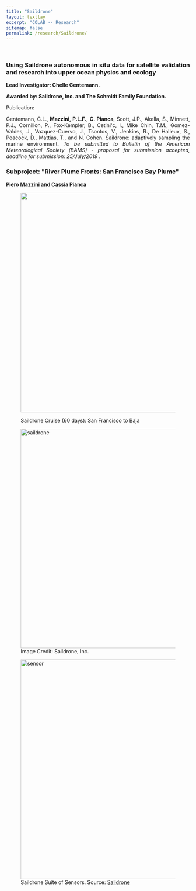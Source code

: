 ```yaml
---
title: "Saildrone"
layout: textlay
excerpt: "COLAB -- Research"
sitemap: false
permalink: /research/Saildrone/
---
```


<br>

<div style="text-align:justify" markdown="1">

### <b> Using Saildrone autonomous in situ data for satellite validation and research into upper ocean physics and ecology </b>

<p> <b> Lead Investigator: Chelle Gentemann. </b> </p>

<p> <b> Awarded by: Saildrone, Inc. and The Schmidt Family Foundation. </b> </p>

Publication:

Gentemann, C.L., <b>Mazzini, P.L.F.</b>, <b>C. Pianca</b>, Scott, J.P., Akella, S., Minnett, P.J., Cornillon, P., Fox-Kempler, B., Cetini\'c, I., Mike Chin, T.M., Gomez-Valdes, J., Vazquez-Cuervo, J., Tsontos, V., Jenkins, R., De Halleux, S.,  Peacock, D., Mattias, T., and N. Cohen. Saildrone: adaptively sampling the marine environment. <i> To be submitted to Bulletin of the American Meteorological Society (BAMS) - proposal for submission accepted, deadline for submission: 25/July/2019 </i>.

### <b> Subproject: "River Plume Fronts: San Francisco Bay Plume" </b>

**Piero Mazzini and Cassia Pianca**

</div>

<div class="container-fluid">

<figure>
<img src="{{ site.url }}{{ site.baseurl }}/images/researchpic/study_area_trajectory.jpg" width="600px" class="img-responsive">
<figcaption class="figure-caption; center-block">
<p> Saildrone Cruise (60 days): San Francisco to Baja </p>
</figcaption>
</figure>
</div>


<div class="container-fluid">
<div class="row">

<div class="col-sm-12">
<figure>
<img src="{{ site.url }}{{ site.baseurl }}/images/researchpic/saildrone_SF.png" class="img-responsive" width="600px" height="auto" alt="saildrone"/>
<figcaption> Image Credit: Saildrone, Inc.
</figcaption>
</figure>
</div>

<div class="col-sm-12">
<figure>
<img src="{{ site.url }}{{ site.baseurl }}/images/researchpic/saildrone_sensor_suite.png" class="img-responsive" width="600px" height="auto" alt="sensor" />
<figcaption> Saildrone Suite of Sensors. Source: <a href='http://saildrone.com/'>Saildrone</a>
</figcaption>
</figure>
</div>

</div>
</div>
